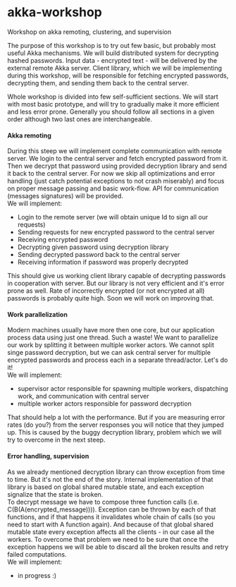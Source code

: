 akka-workshop
=============

Workshop on akka remoting, clustering, and supervision

The purpose of this workshop is to try out few basic, but probably most useful Akka mechanisms.
We will build distributed system for decrypting hashed passwords. Input data - encrypted text - will be delivered by the external remote Akka server. Client library, which we will be implementing during this workshop, will be responsible for fetching encrypted passwords, decrypting them, and sending them back to the central server.

Whole workshop is divided into few self-sufficient sections. We will start with most basic prototype, and will try to gradually make it more efficient and less error prone.
Generally you should follow all sections in a given order although two last ones are interchangeable.

#### Akka remoting
During this steep we will implement complete communication with remote server.
We login to the central server and fetch encrypted password from it. Then we decrypt that password using provided decryption library and send it back to the central server. For now we skip all optimizations and error handling (just catch potential exceptions to not crash miserably) and focus on proper message passing and basic work-flow. API for communication (messages signatures) will be provided.  
We will implement:
* Login to the remote server (we will obtain unique Id to sign all our requests)
* Sending requests for new encrypted password to the central server
* Receiving encrypted password
* Decrypting given password using decryption library
* Sending decrypted password back to the central server
* Receiving information if password was properly decrypted

This should give us working client library capable of decrypting passwords in cooperation with server. But our library is not very efficient and it's error prone as well. Rate of incorrectly encrypted (or not encrypted at all) passwords is probably quite high. Soon we will work on improving that.

#### Work parallelization
Modern machines usually have more then one core, but our application process data using just one thread. Such a waste! We want to parallelize our work by splitting it between multiple worker actors. We cannot split singe password decryption, but we can ask central server for multiple encrypted passwords and process each in a separate thread/actor. Let's do it!  
We will implement:
* supervisor actor responsible for spawning multiple workers, dispatching work, and communication with central server
* multiple worker actors responsible for password decryption

That should help a lot with the performance. But if you are measuring error rates (do you?) from the server responses you will notice that they jumped up. This is caused by the buggy decryption library, problem which we will try to overcome in the next steep.

#### Error handling, supervision
As we already mentioned decryption library can throw exception from time to time. But it's not the end of the story. Internal implementation of that library is based on global shared mutable state, and each exception signalize that the state is broken.  
To decrypt message we have to compose three function calls (i.e. C(B(A(encrypted_message)))). Exception can be thrown by each of that functions, and if that happens it invalidates whole chain of calls (so you need to start with A function again). And because of that global shared mutable state every exception affects all the clients - in our case all the workers. To overcome that problem we need to be sure that once the exception happens we will be able to discard all the broken results and retry failed computations.  
We will implement:
* in progress :)
